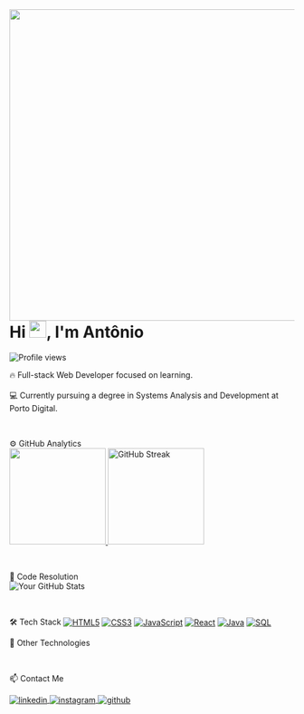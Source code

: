 <img align="right" height="550em" src="https://raw.githubusercontent.com/gist/AntonioLopes21/8c18ebdfe3567c80c4e60e96ec3f0e7b/raw/85d305ba17762ad8465c8ae6735e8c51649ae34d/gistfile1.svg"/> 

<h1 align="left">Hi <img src="https://raw.githubusercontent.com/kaueMarques/kaueMarques/master/hi.gif" height="30px">, I'm Antônio</h1> 

<p align="left">
  <img src="https://komarev.com/ghpvc/?username=AntonioLopes21&color=yellow" alt="Profile views" />
</p>

🔥 Full-stack Web Developer focused on learning.  
<br>
💻 Currently pursuing a degree in Systems Analysis and Development at Porto Digital.

<br>

⚙️ GitHub Analytics<br>
<a href="https://github.com/AntonioLopes21"> 
  <img height="170em" src="https://github-readme-stats.vercel.app/api/top-langs/?username=AntonioLopes21&layout=compact&theme=tokyonight"/> 
</a> 
<a href="https://git.io/streak-stats"> 
  <img height="170em" src="https://streak-stats.demolab.com?user=AntonioLopes21&theme=tokyonight" alt="GitHub Streak" /> 
</a>

<br>

📝 Code Resolution  
![Your GitHub Stats](https://github-readme-stats.vercel.app/api?username=AntonioLopes21&show_icons=true&theme=tokyonight)

<br>

🛠 Tech Stack 
<a href="#"><img align="center" alt="HTML5" src="https://img.shields.io/badge/HTML5-E34F26?style=for-the-badge&logo=html5&logoColor=white"/></a> 
<a href="#"><img align="center" alt="CSS3" src="https://img.shields.io/badge/CSS3-1572B6?style=for-the-badge&logo=css3&logoColor=white"/></a> 
<a href="#"><img align="center" alt="JavaScript" src="https://img.shields.io/badge/JavaScript-323330?style=for-the-badge&logo=javascript&logoColor=F7DF1E"/></a> 
<a href="#"><img align="center" alt="React" src="https://img.shields.io/badge/React-61DAFB?style=for-the-badge&logo=react&logoColor=white"/></a> 
<a href="#"><img align="center" alt="Java" src="https://img.shields.io/badge/Java-007396?style=for-the-badge&logo=java&logoColor=white"/></a> 
<a href="#"><img align="center" alt="SQL" src="https://img.shields.io/badge/SQL-336791?style=for-the-badge&logo=postgresql&logoColor=white"/></a>

🚀 Other Technologies

<br>

📫 Contact Me
<p align="left"> 
  <a href="https://www.linkedin.com/in/antonio-de-padua-385511288/" target="_blank"> 
    <img align="center" src="https://img.shields.io/badge/-AntonioLopes21-05122A?style=flat&logo=linkedin" alt="linkedin"/> 
  </a> 
  <a href="https://www.instagram.com/antonio.lopes_21/" target="_blank"> 
    <img align="center" src="https://img.shields.io/badge/-AntonioLopes21-05122A?style=flat&logo=instagram" alt="instagram"/> 
  </a> 
  <a href="https://github.com/AntonioLopes21" target="_blank"> 
    <img align="center" src="https://img.shields.io/badge/-AntonioLopes21-05122A?style=flat&logo=github" alt="github"/> 
  </a> 
</p>
